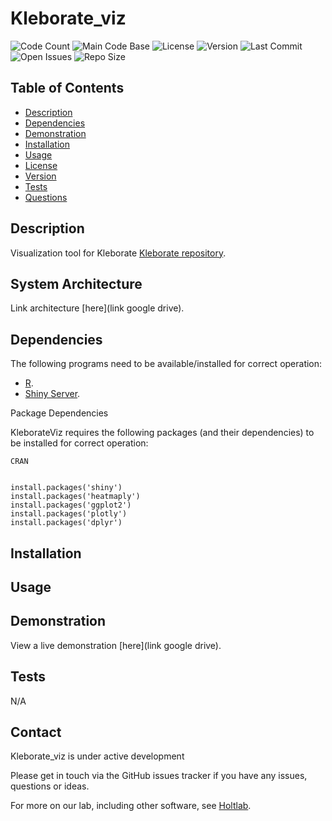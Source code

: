# Kleborate_viz

![Code Count](https://img.shields.io/github/languages/count/kelwyres/Kleborate_viz)
![Main Code Base](https://img.shields.io/github/languages/top/kelwyres/Kleborate_viz)
![License](https://img.shields.io/badge/License-GPL%20v3-blue)
![Version](https://img.shields.io/badge/version-1.0-red)
![Last Commit](https://img.shields.io/github/last-commit/kelwyres/Kleborate_viz)
![Open Issues](https://img.shields.io/github/issues-raw/kelwyres/Kleborate_viz)
![Repo Size](https://img.shields.io/github/repo-size/kelwyres/Kleborate_viz)

## Table of Contents

  * [Description](#Description)
  * [Dependencies](#Description)
  * [Demonstration](#Demonstration)
  * [Installation](#Installation)
  * [Usage](#Usage)
  * [License](#License)
  * [Version](#Version)
  * [Tests](#Tests)
  * [Questions](#Questions)


## Description 

Visualization tool for Kleborate [Kleborate repository](https://github.com/katholt/Kleborate).

## System Architecture

Link architecture [here](link google drive).


## Dependencies

The following programs need to be available/installed for correct operation:


* [R](https://www.r-project.org/).
* [Shiny Server](https://www.rstudio.com/products/shiny/shiny-server/).

Package Dependencies

KleborateViz requires the following packages (and their dependencies) to be installed for correct operation:

```CRAN```

```

install.packages('shiny')
install.packages('heatmaply')
install.packages('ggplot2')
install.packages('plotly')
install.packages('dplyr')

```

## Installation

## Usage

## Demonstration

View a live demonstration [here](link google drive).

## Tests

N/A

## Contact

Kleborate_viz is under active development

Please get in touch via the GitHub issues tracker if you have any issues, questions or ideas.

For more on our lab, including other software, see [Holtlab](https://holtlab.net/).